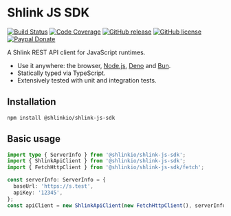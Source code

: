 # Shlink JS SDK


[![Build Status](https://img.shields.io/github/actions/workflow/status/shlinkio/shlink-js-sdk/ci.yml?branch=main&logo=github&style=flat-square)](https://github.com/shlinkio/shlink-js-sdk/actions/workflows/ci.yml?query=workflow%3A%22Continuous+integration%22)
[![Code Coverage](https://img.shields.io/codecov/c/gh/shlinkio/shlink-js-sdk/main?style=flat-square)](https://app.codecov.io/gh/shlinkio/shlink-js-sdk)
[![GitHub release](https://img.shields.io/github/release/shlinkio/shlink-js-sdk.svg?style=flat-square)](https://github.com/shlinkio/shlink-js-sdk/releases/latest)
[![GitHub license](https://img.shields.io/github/license/shlinkio/shlink-js-sdk.svg?style=flat-square)](https://github.com/shlinkio/shlink-js-sdk/blob/main/LICENSE)
[![Paypal Donate](https://img.shields.io/badge/Donate-paypal-blue.svg?style=flat-square&logo=paypal&colorA=cccccc)](https://slnk.to/donate)

A Shlink REST API client for JavaScript runtimes.

* Use it anywhere: the browser, [Node.js](https://nodejs.org/), [Deno](https://deno.com/) and [Bun](https://bun.sh/).
* Statically typed via TypeScript.
* Extensively tested with unit and integration tests.

## Installation

```shell
npm install @shlinkio/shlink-js-sdk
```

## Basic usage

```ts
import type { ServerInfo } from '@shlinkio/shlink-js-sdk';
import { ShlinkApiClient } from '@shlinkio/shlink-js-sdk';
import { FetchHttpClient } from '@shlinkio/shlink-js-sdk/fetch';

const serverInfo: ServerInfo = {
  baseUrl: 'https://s.test',
  apiKey: '12345',
};
const apiClient = new ShlinkApiClient(new FetchHttpClient(), serverInfo);
```
